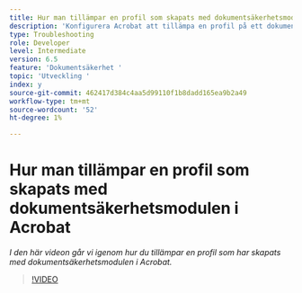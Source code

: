 ```yaml
---
title: Hur man tillämpar en profil som skapats med dokumentsäkerhetsmodulen i Acrobat
description: 'Konfigurera Acrobat att tillämpa en profil på ett dokument med dokumentsäkerhet '
type: Troubleshooting
role: Developer
level: Intermediate
version: 6.5
feature: 'Dokumentsäkerhet '
topic: 'Utveckling '
index: y
source-git-commit: 462417d384c4aa5d99110f1b8dadd165ea9b2a49
workflow-type: tm+mt
source-wordcount: '52'
ht-degree: 1%

---
```



# Hur man tillämpar en profil som skapats med dokumentsäkerhetsmodulen i Acrobat

*I den här videon går vi igenom hur du tillämpar en profil som har skapats med dokumentsäkerhetsmodulen i Acrobat.*

>[!VIDEO](https://video.tv.adobe.com/v/335486?quality=9&learn=on)
